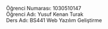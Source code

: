 Öğrenci Numarası: 1030510147 <br/>
Öğrenci Adı: Yusuf Kenan Turak <br/>
Ders Adı: BS441 Web Yazılım Geliştirme <br/>
